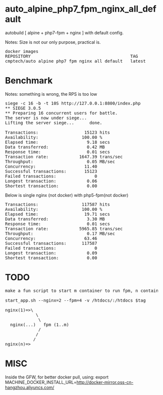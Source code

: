 # auto_alpine_php7_fpm_nginx_all_default

autobuild [ alpine + php7-fpm + nginx ] with default config.

Notes: Size is not our only purpose, practical is.

<pre>
docker images
REPOSITORY                                       TAG                 IMAGE ID            CREATED             VIRTUAL SIZE
cmptech/auto_alpine_php7_fpm_nginx_all_default   latest              95c19def039e        5 seconds ago       46.12 MB
</pre>

# Benchmark
Notes: something is wrong, the RPS is too low
<pre>
siege -c 16 -b -t 10S http://127.0.0.1:8800/index.php
** SIEGE 3.0.5
** Preparing 16 concurrent users for battle.
The server is now under siege...
Lifting the server siege...      done.

Transactions:                  15123 hits
Availability:                 100.00 %
Elapsed time:                   9.18 secs
Data transferred:               0.42 MB
Response time:                  0.01 secs
Transaction rate:            1647.39 trans/sec
Throughput:                     0.05 MB/sec
Concurrency:                   11.40
Successful transactions:       15123
Failed transactions:               0
Longest transaction:            0.06
Shortest transaction:           0.00
</pre>
Below is single nginx (not docker) with php5-fpm(not docker)
<pre>
Transactions:                 117587 hits
Availability:                 100.00 %
Elapsed time:                  19.71 secs
Data transferred:               3.30 MB
Response time:                  0.01 secs
Transaction rate:            5965.85 trans/sec
Throughput:                     0.17 MB/sec
Concurrency:                   63.46
Successful transactions:      117587
Failed transactions:               0
Longest transaction:            0.09
Shortest transaction:           0.00
</pre>
# TODO

<pre>
make a fun script to start m container to run fpm, n container to run nginx:

start_app.sh --nginx=2 --fpm=4 -v /htdocs/:/htdocs $tag

nginx(1)=>\
            \
             \
  nginx(...)   fpm (1..m)
             /
            /
           /
nginx(n)=>
</pre>

# MISC

Inside the GFW, for better docker pull, using:
export MACHINE_DOCKER_INSTALL_URL=http://docker-mirror.oss-cn-hangzhou.aliyuncs.com/
